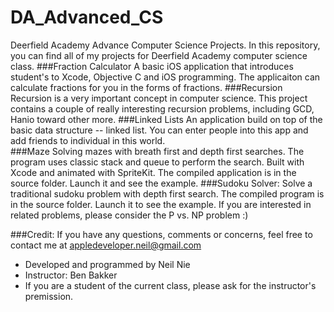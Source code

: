 # DA_Advanced_CS
Deerfield Academy Advance Computer Science Projects. In this repository, you can find all of my projects for Deerfield Academy computer science class. 
###Fraction Calculator
A basic iOS application that introduces student's to Xcode, Objective C and iOS programming. 
The applicaiton can calculate fractions for you in the forms of fractions. 
###Recursion
Recursion is a very important concept in computer science. This project contains a couple of really interesting recursion problems, including GCD, Hanio toward other more. 
###Linked Lists
An application build on top of the basic data structure -- linked list. You can enter people into this app and add friends to individual in this world.  
###Maze
Solving mazes with breath first and depth first searches. The program uses classic stack and queue to perform the search. Built with Xcode and animated with SpriteKit. The compiled application is in the source folder. Launch it and see the example. 
###Sudoku Solver:
Solve a traditional sudoku problem with depth first search. The compiled program is in the source folder. Launch it to see the example. If you are interested in related problems, please consider the P vs. NP problem :)

###Credit:
If you have any questions, comments or concerns, feel free to contact me at appledeveloper.neil@gmail.com

- Developed and programmed by Neil Nie
- Instructor: Ben Bakker
- If you are a student of the current class, please ask for the instructor's premission. 
